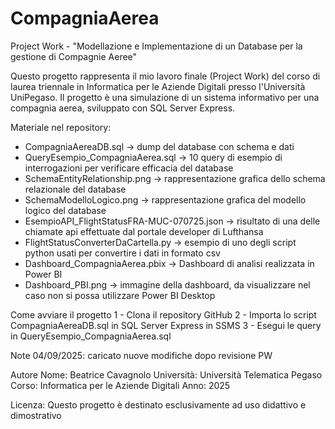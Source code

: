 # CompagniaAerea
Project Work - "Modellazione e Implementazione di un Database per la gestione di Compagnie Aeree"

Questo progetto rappresenta il mio lavoro finale (Project Work) del corso di laurea triennale in Informatica per le Aziende Digitali presso l'Università UniPegaso.
Il progetto è una simulazione di un sistema informativo per una compagnia aerea, sviluppato con SQL Server Express.

Materiale nel repository:
- CompagniaAereaDB.sql -> dump del database con schema e dati
- QueryEsempio_CompagniaAerea.sql -> 10 query di esempio di interrogazioni per verificare efficacia del database
- SchemaEntityRelationship.png -> rappresentazione grafica dello schema relazionale del database
- SchemaModelloLogico.png -> rappresentazione grafica del modello logico del database
- EsempioAPI_FlightStatusFRA-MUC-070725.json -> risultato di una delle chiamate api effettuate dal portale developer di Lufthansa
- FlightStatusConverterDaCartella.py -> esempio di uno degli script python usati per convertire i dati in formato csv
- Dashboard_CompagniaAerea.pbix -> Dashboard di analisi realizzata in Power BI
- Dashboard_PBI.png -> immagine della dashboard, da visualizzare nel caso non si possa utilizzare Power BI Desktop

Come avviare il progetto
1 - Clona il repository GitHub
2 - Importa lo script CompagniaAereaDB.sql in SQL Server Express in SSMS
3 - Esegui le query in QueryEsempio_CompagniaAerea.sql

Note 04/09/2025: caricato nuove modifiche dopo revisione PW

Autore
Nome: Beatrice Cavagnolo
Università: Università Telematica Pegaso
Corso: Informatica per le Aziende Digitali
Anno: 2025

Licenza:
Questo progetto è destinato esclusivamente ad uso didattivo e dimostrativo
